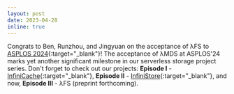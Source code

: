 ```yaml
---
layout: post
date: 2023-04-28
inline: true
---
```


Congrats to Ben, Runzhou, and Jingyuan on the acceptance of λFS
to [ASPLOS 2024](https://www.asplos-conference.org/2024-1/){:target="\_blank"}!
The acceptance of λMDS at ASPLOS'24 marks yet another significant
milestone in our serverless storage project series. 
Don't forget to check out our projects: 
**Episode I** - [InfiniCache](https://tddg.github.io/assets/pdf/fast20-infinicache.pdf){:target="\_blank"}, 
**Episode II** - [InfiniStore](https://tddg.github.io/assets/pdf/vldb23-infinistore.pdf){:target="\_blank"}, 
and now, **Episode III** - λFS (preprint forthcoming).
